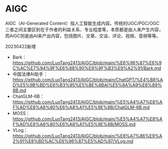 # AIGC

AIGC（AI-Generated Content）指人工智能生成内容。传统的UGC/PGC/OGC三者之间主要区别在于作者的利益关系、专业程度等，本质都是由人来产生内容，而AIGC则是由AI来产出内容，包括图片、文章、交谈、评论、视频、音频等等。



20230422新增
- Bark：https://github.com/LuoTang2413/AIGC/blob/main/%E6%96%87%E6%9C%AC%E7%94%9F%E6%88%90%E9%9F%B3%E9%A2%91/Bark.md
- 中国法律AI助手：https://github.com/LuoTang2413/AIGC/blob/main/ChatGPT/%E4%B8%AD%E5%9B%BD%E6%B3%95%E5%BE%8BAI%E5%8A%A9%E6%89%8B.md
- ChatGLM-6B：https://github.com/LuoTang2413/AIGC/blob/main/%E5%A4%A7%E8%AF%AD%E8%A8%80%E6%A8%A1%E5%9E%8B/ChatGLM-6B.md
- MOSS：https://github.com/LuoTang2413/AIGC/blob/main/%E5%A4%A7%E8%AF%AD%E8%A8%80%E6%A8%A1%E5%9E%8B/MOSS.md
- VLog：https://github.com/LuoTang2413/AIGC/blob/main/%E8%A7%86%E9%A2%91%E8%BD%AC%E6%96%87%E5%AD%97/VLog.md
